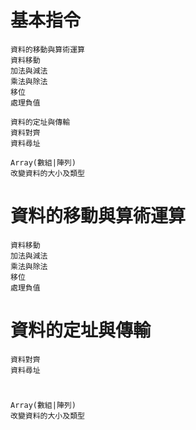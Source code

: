 # 基本指令
```
資料的移動與算術運算
資料移動
加法與減法
乘法與除法
移位
處理負值

資料的定址與傳輸
資料對齊
資料尋址

Array(數組|陣列)
改變資料的大小及類型
```
# 資料的移動與算術運算
```
資料移動
加法與減法
乘法與除法
移位
處理負值
```
# 資料的定址與傳輸
```
資料對齊
資料尋址
```
#
```
Array(數組|陣列)
改變資料的大小及類型
```
